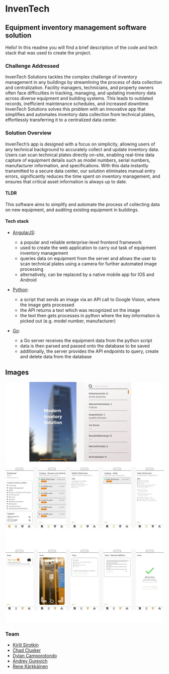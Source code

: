 # InvenTech

## Equipment inventory management software solution

Hello! In this readme you will find a brief description of the code and tech stack that was used to create the project.

### Challenge Addressed
InvenTech Solutions tackles the complex challenge of inventory management in any buildings by streamlining the process of data collection and centralization. Facility managers, technicians, and property owners often face difficulties in tracking, managing, and updating inventory data across diverse equipment and building systems. This leads to outdated records, inefficient maintenance schedules, and increased downtime. InvenTech Solutions solves this problem with an innovative app that simplifies and automates inventory data collection from technical plates, effortlessly transferring it to a centralized data center.

### Solution Overview
InvenTech’s app is designed with a focus on simplicity, allowing users of any technical background to accurately collect and update inventory data. Users can scan technical plates directly on-site, enabling real-time data capture of equipment details such as model numbers, serial numbers, manufacturer information, and specifications. With this data instantly transmitted to a secure data center, our solution eliminates manual entry errors, significantly reduces the time spent on inventory management, and ensures that critical asset information is always up to date.


#### TLDR

This software aims to simplify and automate the process of collecting data on new equipment, and auditing existing equipment in buildings.

#### Tech stack

- <ins>[AngularJS](InventTek/README.md)</ins>:
    - a popular and reliable enterprise-level frontend framework
    - used to create the web application to carry out task of equipment inventory management
    - queries data on equipment from the server and allows the user to scan technical plates using a camera for further automated image processing
    - alternatively, can be replaced by a native mobile app for IOS and Android

- <ins>[Python](image-text-extractor-python/text_extractor_v2.py)</ins>:
    - a script that sends an image via an API call to 
Google Vision, where the image gets processed
    - the API returns a text which was recognized on the image
    - the text then gets processes in python where the key information is picked out (e.g. model number, manufacturer)

- <ins>[Go](junction2024-server-go/main.go)</ins>:
    - a Go server receives the equipment data from the python script
    - data is then parsed and passed onto the database to be saved
    - additionally, the server provides the API endpoints to query, create and delete data from the database

## Images
![App home/overview pages](images/overview.jpg)
![App details pages](images/details.jpg)
![App details pages](images/scanning.jpg)

### Team
- [Kirill Sirotkin](https://www.linkedin.com/in/kirill-sirotkin/)
- [Chad Clusker](https://www.linkedin.com/in/chad-clusker/)
- [Dylan Camporotondo](https://www.linkedin.com/in/dylan-camporotondo-b6a199275/)
- [Andrey Gurevich](https://www.linkedin.com/in/andrey-gurevich-888595169/)
- [Rene Kärkkäinen](https://www.linkedin.com/in/renekarkkainen/)